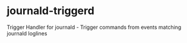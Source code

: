 # journald-triggerd

Trigger Handler for journald - Trigger commands from events matching journald loglines